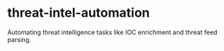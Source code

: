 # threat-intel-automation
Automating threat intelligence tasks like IOC enrichment and threat feed parsing.
